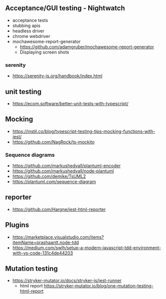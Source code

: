 ## Acceptance/GUI testing - Nightwatch

- acceptance tests
- stubbing apis
- headless driver
- chrome webdriver
- mochawesome-report-generator
  - https://github.com/adamgruber/mochawesome-report-generator
  - Displaying screen shots

### serenity

- https://serenity-js.org/handbook/index.html

## unit testing

- https://ecom.software/better-unit-tests-with-typescript/

## Mocking

- https://instil.co/blog/typescript-testing-tips-mocking-functions-with-jest/
- https://github.com/NagRock/ts-mockito

### Sequence diagrams
- https://github.com/markushedvall/plantuml-encoder
- https://github.com/markushedvall/node-plantuml
- https://github.com/demike/TsUML2
- https://plantuml.com/sequence-diagram

## reporter

- https://github.com/Hargne/jest-html-reporter

## Plugins

- https://marketplace.visualstudio.com/items?itemName=prashaantt.node-tdd
- https://medium.com/swlh/setup-a-modern-javascript-tdd-environment-with-vs-code-131c4de44203

## Mutation testing

- https://stryker-mutator.io/docs/stryker-js/jest-runner
  - html report https://stryker-mutator.io/blog/one-mutation-testing-html-report
